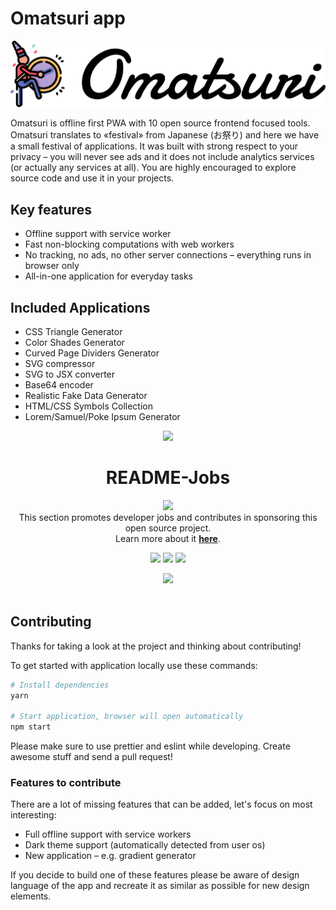 # Omatsuri app

![Logo](./src/assets/logo-text.svg)

Omatsuri is offline first PWA with 10 open source frontend focused tools. Omatsuri translates to «festival» from Japanese (お祭り) and here we have a small festival of applications. It was built with strong respect to your privacy – you will never see ads and it does not include analytics services (or actually any services at all). You are highly encouraged to explore source code and use it in your projects.

## Key features

- Offline support with service worker
- Fast non-blocking computations with web workers
- No tracking, no ads, no other server connections – everything runs in browser only
- All-in-one application for everyday tasks

## Included Applications

- CSS Triangle Generator
- Color Shades Generator
- Curved Page Dividers Generator
- SVG compressor
- SVG to JSX converter
- Base64 encoder
- Realistic Fake Data Generator
- HTML/CSS Symbols Collection
- Lorem/Samuel/Poke Ipsum Generator

<!-- START OF README-JOB SECTION -->
<div align="center">
  <img src="https://raw.githubusercontent.com/andreasbm/readme/master/assets/lines/colored.png">
</div>
<h1 align="center">README-Jobs</h1>
<p align="center">
  <a href="http://readme-jobs.com"><img src="http://static.readme-jobs.com/meta/badge.png?q=1" width="327"></a>
  <br />
  This section promotes developer jobs and contributes in sponsoring this open source project.
  <br />
  Learn more about it <b><a href="http://readme-jobs.com">here</a></b>.
<p>
<p align="center">
  <a href="https://fetch.readme-jobs.com/rmj-rec58q8AFaUDp99aU/1/link" target="_blank"><img src="https://fetch.readme-jobs.com/rmj-rec58q8AFaUDp99aU/1/ad" width="270"></a>
  <a href="https://fetch.readme-jobs.com/rmj-rec58q8AFaUDp99aU/2/link" target="_blank"><img src="https://fetch.readme-jobs.com/rmj-rec58q8AFaUDp99aU/2/ad" width="270"></a>
  <a href="https://fetch.readme-jobs.com/rmj-rec58q8AFaUDp99aU/3/link" target="_blank"><img src="https://fetch.readme-jobs.com/rmj-rec58q8AFaUDp99aU/3/ad" width="270"></a>
<p>
<div align="center">
  <img src="https://raw.githubusercontent.com/andreasbm/readme/master/assets/lines/colored.png">
</div>
<br />
<!-- END OF README-JOB SECTION -->

## Contributing

Thanks for taking a look at the project and thinking about contributing!

To get started with application locally use these commands:

```sh
# Install dependencies
yarn

# Start application, browser will open automatically
npm start
```

Please make sure to use prettier and eslint while developing. Create awesome stuff and send a pull request!

### Features to contribute

There are a lot of missing features that can be added, let's focus on most interesting:

- Full offline support with service workers
- Dark theme support (automatically detected from user os)
- New application – e.g. gradient generator

If you decide to build one of these features please be aware of design language of the app and recreate it as similar as possible for new design elements.

